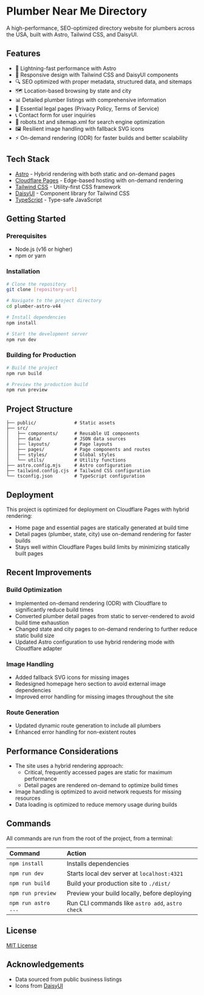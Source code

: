 # Plumber Near Me Directory

A high-performance, SEO-optimized directory website for plumbers across the USA, built with Astro, Tailwind CSS, and DaisyUI.

## Features

- 🚀 Lightning-fast performance with Astro
- 📱 Responsive design with Tailwind CSS and DaisyUI components
- 🔍 SEO optimized with proper metadata, structured data, and sitemaps
- 🗺️ Location-based browsing by state and city
- 📊 Detailed plumber listings with comprehensive information
- 📄 Essential legal pages (Privacy Policy, Terms of Service)
- 📞 Contact form for user inquiries
- 🤖 robots.txt and sitemap.xml for search engine optimization
- 🖼️ Resilient image handling with fallback SVG icons
- ⚡ On-demand rendering (ODR) for faster builds and better scalability

## Tech Stack

- [Astro](https://astro.build/) - Hybrid rendering with both static and on-demand pages
- [Cloudflare Pages](https://pages.cloudflare.com/) - Edge-based hosting with on-demand rendering
- [Tailwind CSS](https://tailwindcss.com/) - Utility-first CSS framework
- [DaisyUI](https://daisyui.com/) - Component library for Tailwind CSS
- [TypeScript](https://www.typescriptlang.org/) - Type-safe JavaScript

## Getting Started

### Prerequisites

- Node.js (v16 or higher)
- npm or yarn

### Installation

```bash
# Clone the repository
git clone [repository-url]

# Navigate to the project directory
cd plumber-astro-v44

# Install dependencies
npm install

# Start the development server
npm run dev
```

### Building for Production

```bash
# Build the project
npm run build

# Preview the production build
npm run preview
```

## Project Structure

```
├── public/              # Static assets
├── src/
│   ├── components/      # Reusable UI components
│   ├── data/            # JSON data sources
│   ├── layouts/         # Page layouts
│   ├── pages/           # Page components and routes
│   ├── styles/          # Global styles
│   └── utils/           # Utility functions
├── astro.config.mjs     # Astro configuration
├── tailwind.config.cjs  # Tailwind CSS configuration
└── tsconfig.json        # TypeScript configuration
```

## Deployment

This project is optimized for deployment on Cloudflare Pages with hybrid rendering:

- Home page and essential pages are statically generated at build time
- Detail pages (plumber, state, city) use on-demand rendering for faster builds
- Stays well within Cloudflare Pages build limits by minimizing statically built pages

## Recent Improvements

### Build Optimization

- Implemented on-demand rendering (ODR) with Cloudflare to significantly reduce build times
- Converted plumber detail pages from static to server-rendered to avoid build time exhaustion
- Changed state and city pages to on-demand rendering to further reduce static build size
- Updated Astro configuration to use hybrid rendering mode with Cloudflare adapter

### Image Handling

- Added fallback SVG icons for missing images
- Redesigned homepage hero section to avoid external image dependencies
- Improved error handling for missing images throughout the site

### Route Generation

- Updated dynamic route generation to include all plumbers
- Enhanced error handling for non-existent routes

## Performance Considerations

- The site uses a hybrid rendering approach:
  - Critical, frequently accessed pages are static for maximum performance
  - Detail pages are rendered on-demand to optimize build times
- Image handling is optimized to avoid network requests for missing resources
- Data loading is optimized to reduce memory usage during builds

## Commands

All commands are run from the root of the project, from a terminal:

| Command             | Action                                           |
| :------------------ | :----------------------------------------------- |
| `npm install`       | Installs dependencies                            |
| `npm run dev`       | Starts local dev server at `localhost:4321`      |
| `npm run build`     | Build your production site to `./dist/`          |
| `npm run preview`   | Preview your build locally, before deploying     |
| `npm run astro ...` | Run CLI commands like `astro add`, `astro check` |

## License

[MIT License](LICENSE)

## Acknowledgements

- Data sourced from public business listings
- Icons from [DaisyUI](https://daisyui.com/)

```

```
